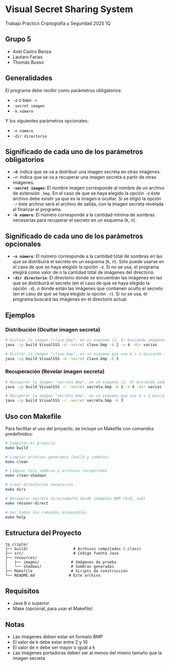 # Visual Secret Sharing System

Trabajo Práctico Criptografía y Seguridad 2025 1Q

## Grupo 5

- Axel Castro Benza
- Lautaro Farias
- Thomás Busso

## Generalidades

El programa debe recibir como parámetros obligatorios:

- `-d` o bien `-r`
- `-secret imagen`
- `-k número`

Y los siguientes parámetros opcionales:

- `-n número`
- `-dir directorio`

## Significado de cada uno de los parámetros obligatorios

- **`-d`**: indica que se va a distribuir una imagen secreta en otras imágenes.
- **`-r`**: indica que se va a recuperar una imagen secreta a partir de otras imágenes.
- **`-secret imagen`**: El nombre imagen corresponde al nombre de un archivo de extensión `.bmp`. En el caso de que se haya elegido la opción `-d` éste archivo debe existir ya que es la imagen a ocultar. Si se eligió la opción `-r` éste archivo será el archivo de salida, con la imagen secreta revelada al finalizar el programa.
- **`-k número`**: El número corresponde a la cantidad mínima de sombras necesarias para recuperar el secreto en un esquema (k, n).

## Significado de cada uno de los parámetros opcionales

- **`-n número`**: El número corresponde a la cantidad total de sombras en las que se distribuirá el secreto en un esquema (k, n). Sólo puede usarse en el caso de que se haya elegido la opción `-d`. Si no se usa, el programa elegirá como valor de n la cantidad total de imágenes del directorio.
- **`-dir directorio`**: El directorio donde se encuentran las imágenes en las que se distribuirá el secreto (en el caso de que se haya elegido la opción `-d`), o donde están las imágenes que contienen oculto el secreto (en el caso de que se haya elegido la opción `-r`). Si no se usa, el programa buscará las imágenes en el directorio actual.

## Ejemplos

### Distribución (Ocultar imagen secreta)

```bash
# Ocultar la imagen "clave.bmp", en un esquema (2, 4) buscando imágenes en el directorio "varias"
java -cp build VisualSSS -d -secret clave.bmp -k 2 -n 4 -dir varias

# Ocultar la imagen "clave.bmp", en un esquema que use k = 3 buscando imágenes en el directorio actual
java -cp build VisualSSS -d -secret clave.bmp -k 3
```

### Recuperación (Revelar imagen secreta)

```bash
# Recuperar la imagen "secreta.bmp", en un esquema (2, 4) buscando imágenes en el directorio "varias"
java -cp build VisualSSS -r -secret secreta.bmp -k 2 -n 4 -dir varias

# Recuperar la imagen "secreta.bmp", en un esquema que use k = 3 buscando imágenes en el directorio actual
java -cp build VisualSSS -r -secret secreta.bmp -k 3
```

## Uso con Makefile

Para facilitar el uso del proyecto, se incluye un Makefile con comandos predefinidos:

```bash
# Compilar el proyecto
make build

# Limpiar archivos generados (build y sombras)
make clean

# Limpiar solo sombras y archivos recuperados
make clean-shadows

# Crear directorios necesarios
make dirs

# Recuperar secreto directamente desde imágenes BMP (k=8, n=8)
make recover-direct

# Ver todos los comandos disponibles
make help
```

## Estructura del Proyecto

```text
tp_cripto/
├── build/                    # Archivos compilados (.class)
├── src/                      # Código fuente Java
├── resources/
│   ├── images/              # Imágenes de prueba
│   └── shadows/             # Sombras generadas
├── Makefile                 # Scripts de construcción
└── README.md               # Este archivo
```

## Requisitos

- Java 8 o superior
- Make (opcional, para usar el Makefile)

## Notas

- Las imágenes deben estar en formato BMP
- El valor de k debe estar entre 2 y 10
- El valor de n debe ser mayor o igual a k
- Las imágenes portadoras deben ser al menos del mismo tamaño que la imagen secreta
